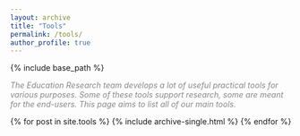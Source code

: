 ```yaml
---
layout: archive
title: "Tools"
permalink: /tools/
author_profile: true
---
```


{% include base_path %}

<p style="color:#888888;"><i>The Education Research team develops a lot of useful 
practical tools for various purposes. Some of these tools support research, some are meant
for the end-users. This page aims to list all of our main tools.</i></p>

{% for post in site.tools %}
{% include archive-single.html %}
{% endfor %}